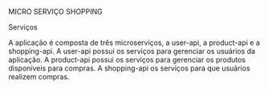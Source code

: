 MICRO SERVIÇO SHOPPING

Serviços

A aplicação é composta de três microserviços, a user-api, a product-api e a shopping-api.
A user-api possui os serviços para gerenciar os usuários da aplicação.
A product-api possui os serviços para gerenciar os produtos disponíveis para compras.
A shopping-api os serviços para que usuários realizem compras.
